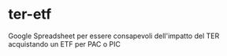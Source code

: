 # ter-etf
Google Spreadsheet per essere consapevoli dell'impatto del TER acquistando un ETF per PAC o PIC
